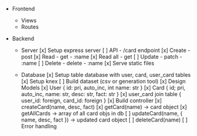 - Frontend
  - Views
  - Routes

- Backend
  - Server
    [x] Setup express server
    [ ] API - /card endpoint
      [x] Create - post
      [x] Read - get - :name
      [x] Read all - get
      [ ] Update - patch - :name
      [ ] Delete  - delete - :name
    [x] Serve static files

  - Database
    [x] Setup table database with user, card, user_card tables
    [x] Setup knex
    [ ] Build dataset (csv or generation tool)
    [x] Design Models
      [x] User {
            id: pri, auto_inc, int
            name: str
          }
      [x] Card {
            id; pri, auto_inc,
            name: str,
            desc: str,
            fact: str
          }
      [x] user_card join table {
            user_id: foreign,
            card_id: foreign
          }
    [x] Build controller
      [x] createCard(name, desc, fact)
      [x] getCard(name) -> card object
      [x] getAllCards -> array of all card objs in db
      [ ] updateCard(name, { name, desc, fact }) -> updated card object
      [ ] deleteCard(name)
      [ ] Error handling